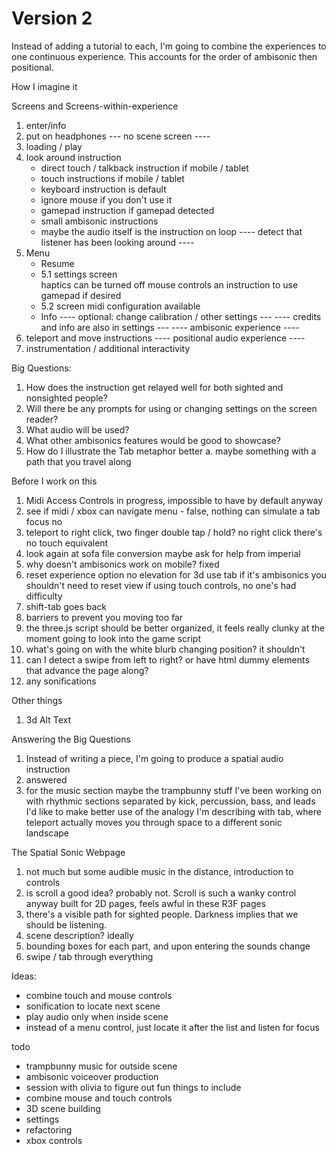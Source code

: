 # Version 2

Instead of adding a tutorial to each, I'm going to combine the experiences to one continuous experience.  This accounts for the order of ambisonic then positional.

How I imagine it

Screens and Screens-within-experience

1. enter/info
2. put on headphones
--- no scene screen ----
3. loading / play
4. look around instruction
    - direct touch / talkback instruction if mobile / tablet
    - touch instructions if mobile / tablet
    - keyboard instruction is default
    - ignore mouse if you don't use it
    - gamepad instruction if gamepad detected
    - small ambisonic instructions
    - maybe the audio itself is the instruction on loop
---- detect that listener has been looking around ----
5. Menu
    - Resume
    - 5.1 settings screen   
        haptics can be turned off
        mouse controls
        an instruction to use gamepad if desired
    - 5.2 screen midi configuration available
    - Info
---- optional: change calibration / other settings ---
---- credits and info are also in settings ---
---- ambisonic experience ----
6. teleport and move instructions
---- positional audio experience ----
7. instrumentation / additional interactivity

Big Questions:
1. How does the instruction get relayed well for both sighted and nonsighted people?
2. Will there be any prompts for using or changing settings on the screen reader?
3. What audio will be used?
4. What other ambisonics features would be good to showcase?
5. How do I illustrate the Tab metaphor better
    a. maybe something with a path that you travel along

Before I work on this

1. Midi Access Controls
    in progress, impossible to have by default anyway
2. see if midi / xbox can navigate menu - false, nothing can simulate a tab focus
    no
3. teleport to right click, two finger double tap / hold? no right click
    there's no touch equivalent
4. look again at sofa file conversion
    maybe ask for help from imperial
5. why doesn't ambisonics work on mobile?
    fixed
6. reset experience option
    no elevation for 3d
    use tab if it's ambisonics
    you shouldn't need to reset view if using touch controls, no one's had difficulty
7. shift-tab goes back
8. barriers to prevent you moving too far
9. the three.js script should be better organized, it feels really clunky at the moment
    going to look into the game script
10. what's going on with the white blurb changing position? it shouldn't
11. can I detect a swipe from left to right? or have html dummy elements that advance the page along?
12. any sonifications

Other things
1. 3d Alt Text

Answering the Big Questions
1. Instead of writing a piece, I'm going to produce a spatial audio instruction
2. answered
3. for the music section maybe the trampbunny stuff I've been working on
    with rhythmic sections separated by kick, percussion, bass, and leads
    I'd like to make better use of the analogy I'm describing with tab, where teleport actually 
    moves you through space to a different sonic landscape

The Spatial Sonic Webpage
1. not much but some audible music in the distance, introduction to controls
2. is scroll a good idea? probably not. Scroll is such a wanky control anyway built for 2D pages, feels awful in these R3F pages
3. there's a visible path for sighted people.  Darkness implies that we should be listening.
4. scene description? ideally
5. bounding boxes for each part, and upon entering the sounds change
6. swipe / tab through everything


Ideas:
- combine touch and mouse controls
- sonification to locate next scene
- play audio only when inside scene
- instead of a menu control, just locate it after the list and listen for focus


todo
- trampbunny music for outside scene
- ambisonic voiceover production
- session with olivia to figure out fun things to include
- combine mouse and touch controls
- 3D scene building
- settings
- refactoring
- xbox controls